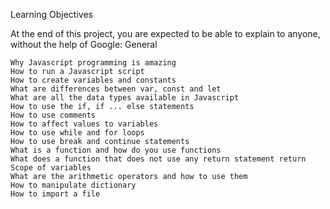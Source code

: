Learning Objectives

At the end of this project, you are expected to be able to explain to anyone, without the help of Google:
General

    Why Javascript programming is amazing
    How to run a Javascript script
    How to create variables and constants
    What are differences between var, const and let
    What are all the data types available in Javascript
    How to use the if, if ... else statements
    How to use comments
    How to affect values to variables
    How to use while and for loops
    How to use break and continue statements
    What is a function and how do you use functions
    What does a function that does not use any return statement return
    Scope of variables
    What are the arithmetic operators and how to use them
    How to manipulate dictionary
    How to import a file
